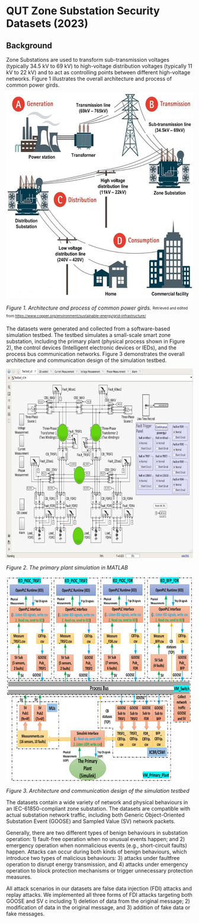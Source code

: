 # QUT Zone Substation Security Datasets (2023)

## Background
Zone Substations are used to transform sub-transmission voltages (typically 34.5 kV to 69 kV) to high-voltage distribution voltages (typically 11 kV to 22 kV) and to act as controlling points between different high-voltage networks. Figure 1 illustrates the overall architecture and process of common power girds.

<img src="PowerGrids.jpg" alt="" width="600" height="552" />

*Figure 1. Architecture and process of common power girds.*
<sub><sup>Retrieved and edited from https://www.copper.org/environment/sustainable-energy/grid-infrastructure/</sup></sub>

The datasets were generated and collected from a software-based simulation testbed. The testbed simulates a small-scale smart zone substation, including the primary plant (physical process shown in Figure 2), the control devices (Intelligent electronic devices or IEDs), and the process bus communication networks. Figure 3 demonstrates the overall architecture and communication design of the simulation testbed.

<img src="PrimaryPlant.jpg" alt="" width="800" height="510" />

*Figure 2. The primary plant simulation in MATLAB*

<img src="Testbed design.jpg" alt="" width="800" height="553" />

*Figure 3. Architecture and communication design of the simulation testbed*

The datasets contain a wide variety of network and physical behaviours in an IEC-61850-compliant zone substation. The datasets are compatible with actual substation network traffic, including both Generic Object-Oriented Substation Event (GOOSE) and Sampled Value (SV) network packets. 

Generally, there are two different types of benign behaviours in substation operation: 1) fault-free operation when no unusual events happen; and 2) emergency operation when nonmalicious events (e.g., short-circuit faults) happen. Attacks can occur during both kinds of benign behaviours, which introduce two types of malicious behaviours: 3) attacks under faultfree operation to disrupt energy transmission, and 4) attacks under emergency operation to block protection mechanisms or trigger unnecessary protection measures.

All attack scenarios in our datasets are false data injection (FDI) attacks and replay attacks. We implemented all three forms of FDI attacks targeting both GOOSE and SV c including 1) deletion of data from the original message; 2) modification of data in the original message, and 3) addition of fake data or fake messages.
